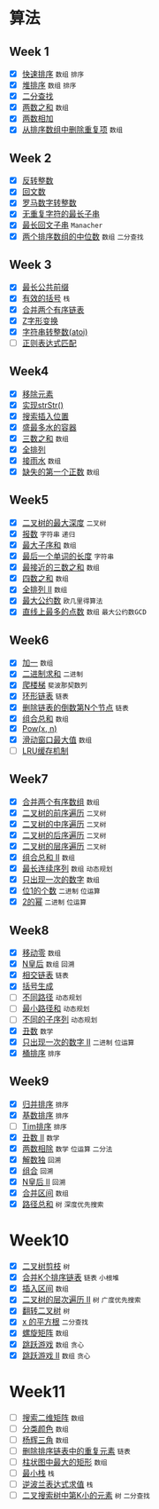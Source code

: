 # 算法

## Week 1
- [x] [快速排序](quick-sort.md) `数组` `排序`
- [x] [堆排序](heap-sort.md) `数组` `排序`
- [x] [二分查找](binary-search.md)
- [x] [两数之和](two-sum.md) `数组`
- [x] [两数相加](add-two-numbers.md)
- [x] [从排序数组中删除重复项](remove-duplicates.md) `数组`

## Week 2
- [x] [反转整数](reverse-integer.md)
- [x] [回文数](palindrome-number.md)
- [x] [罗马数字转整数](roman-to-integer.md)
- [x] [无重复字符的最长子串](longest-substring-without-repeating-characters.md)
- [x] [最长回文子串](longest-palindromic-substring.md) `Manacher`
- [x] [两个排序数组的中位数](median-of-two-sorted-arrays.md) `数组` `二分查找`

## Week 3
- [x] [最长公共前缀](longest-common-prefix.md)
- [x] [有效的括号](valid-parentheses.md) `栈`
- [x] [合并两个有序链表](merge-two-sorted-lists.md)
- [x] [Z字形变换](zigzag-conversion.md)
- [x] [字符串转整数(atoi)](string-to-integer-atoi.md)
- [ ] [正则表达式匹配](regular-expression-matching.md)

## Week4
- [x] [移除元素](remove-element.md)
- [x] [实现strStr()](implement-strstr.md)
- [x] [搜索插入位置](search-insert-position.md)
- [x] [盛最多水的容器](container-with-most-water.md)
- [x] [三数之和](3sum.md) `数组`
- [x] [全排列](permutations.md)
- [x] [接雨水](trapping-rain-water.md) `数组`
- [x] [缺失的第一个正数](first-missing-positive.md) `数组`

## Week5
- [x] [二叉树的最大深度](maximum-depth-of-binary-tree.md) `二叉树`
- [x] [报数](count-and-say.md) `字符串` `递归`
- [x] [最大子序和](maximum-subarray.md) `数组`
- [x] [最后一个单词的长度](length-of-last-word.md) `字符串`
- [x] [最接近的三数之和](3sum-closest.md) `数组`
- [x] [四数之和](4sum.md) `数组`
- [x] [全排列 II](permutations-ii.md) `数组`
- [x] [最大公约数](greatest-common-divisor.md) `欧几里得算法`
- [x] [直线上最多的点数](max-points-on-a-line.md) `数组` `最大公约数GCD`

## Week6
- [x] [加一](plus-one.md) `数组`
- [x] [二进制求和](add-binary.md) `二进制`
- [x] [爬楼梯](climbing-stairs.md) `斐波那契数列`
- [x] [环形链表](linked-list-cycle.md) `链表`
- [x] [删除链表的倒数第N个节点](remove-nth-node-from-end-of-list.md) `链表`
- [x] [组合总和](combination-sum.md) `数组`
- [x] [Pow(x, n)](powx-n.md)
- [x] [滑动窗口最大值](sliding-window-maximum.md) `数组`
- [ ] [LRU缓存机制](lru-cache.md)

## Week7
- [x] [合并两个有序数组](merge-sorted-array.md) `数组`
- [x] [二叉树的前序遍历](binary-tree-preorder-traversal.md) `二叉树`
- [x] [二叉树的中序遍历](binary-tree-inorder-traversal.md) `二叉树`
- [x] [二叉树的后序遍历](binary-tree-postorder-traversal.md) `二叉树`
- [x] [二叉树的层序遍历](binary-tree-levelorder-traversal.md) `二叉树`
- [x] [组合总和 II](combination-sum-ii.md) `数组`
- [x] [最长连续序列](longest-consecutive-sequence.md) `数组` `动态规划`
- [x] [只出现一次的数字](single-number.md) `数组`
- [x] [位1的个数](number-of-1-bits.md) `二进制` `位运算`
- [x] [2的幂](power-of-two.md) `二进制` `位运算`

## Week8
- [x] [移动零](move-zeroes.md) `数组`
- [x] [N皇后](n-queens.md) `数组` `回溯`
- [x] [相交链表](intersection-of-two-linked-lists.md) `链表`
- [x] [括号生成](generate-parentheses.md)
- [ ] [不同路径](unique-paths.md) `动态规划`
- [ ] [最小路径和](minimum-path-sum.md) `动态规划`
- [ ] [不同的子序列](distinct-subsequences.md) `动态规划`
- [x] [丑数](ugly-number.md) `数学`
- [x] [只出现一次的数字 II](single-number-ii.md) `二进制` `位运算`
- [x] [桶排序](bucket-sort.md) `排序`

## Week9
- [x] [归并排序](merge-sort.md) `排序`
- [x] [基数排序](radix-sort.md) `排序`
- [ ] [Tim排序](tim-sort.md) `排序`
- [x] [丑数 II](ugly-number-ii.md) `数学`
- [x] [两数相除](divide-two-integers.md) `数学` `位运算` `二分法`
- [x] [解数独](sudoku-solver.md) `回溯`
- [x] [组合](combinations.md) `回溯`
- [x] [N皇后 II](n-queens-ii.md) `回溯`
- [x] [合并区间](merge-intervals.md) `数组`
- [x] [路径总和](path-sum.md) `树` `深度优先搜索`

# Week10
- [x] [二叉树剪枝](binary-tree-pruning.md) `树`
- [x] [合并K个排序链表](merge-k-sorted-lists.md) `链表` `小根堆`
- [x] [插入区间](insert-interval.md) `数组`
- [x] [二叉树的层次遍历 II](binary-tree-level-order-traversal-ii.md) `树` `广度优先搜索`
- [x] [翻转二叉树](invert-binary-tree.md) `树`
- [x] [x 的平方根](sqrtx.md) `二分查找`
- [x] [螺旋矩阵](spiral-matrix.md) `数组`
- [x] [跳跃游戏](jump-game.md) `数组` `贪心`
- [x] [跳跃游戏 II](jump-game-ii.md) `数组` `贪心`

# Week11
- [ ] [搜索二维矩阵](search-a-2d-matrix.md) `数组`
- [ ] [分类颜色](sort-colors.md) `数组`
- [ ] [杨辉三角](pascals-triangle.md) `数组`
- [ ] [删除排序链表中的重复元素](remove-duplicates-from-sorted-list.md) `链表`
- [ ] [柱状图中最大的矩形](largest-rectangle-in-histogram.md) `数组`
- [ ] [最小栈](min-stack.md) `栈`
- [ ] [逆波兰表达式求值](evaluate-reverse-polish-notation.md) `栈`
- [ ] [二叉搜索树中第K小的元素](kth-smallest-element-in-a-bst.md) `树` `二分查找`
